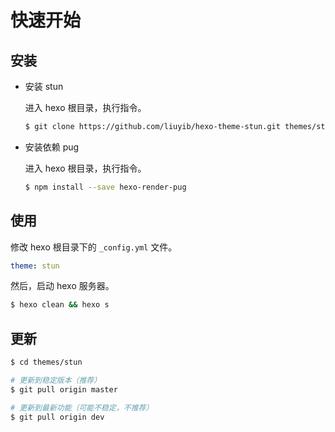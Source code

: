 # 快速开始

## 安装

- 安装 stun

  进入 hexo 根目录，执行指令。

  ``` bash
  $ git clone https://github.com/liuyib/hexo-theme-stun.git themes/stun
  ```

- 安装依赖 pug

  进入 hexo 根目录，执行指令。

  ``` bash
  $ npm install --save hexo-render-pug
  ```

## 使用

修改 hexo 根目录下的 `_config.yml` 文件。

``` yml
theme: stun
```

然后，启动 hexo 服务器。

``` bash
$ hexo clean && hexo s
```

## 更新

``` bash
$ cd themes/stun

# 更新到稳定版本（推荐）
$ git pull origin master

# 更新到最新功能（可能不稳定，不推荐）
$ git pull origin dev
```
